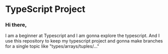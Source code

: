 # TypeScript Project

### Hi there,
I am a beginner at Typescript and I am gonna explore the typescript.
And I use this repository to keep my typescript project and gonna make branches for a single topic like "types/arrays/tuples/..."

